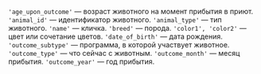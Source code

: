 `'age_upon_outcome'` — возраст животного на момент прибытия в приют.
`'animal_id'` — идентификатор животного.
`'animal_type'` — тип животного.
`'name'` — кличка.
`'breed'` — порода.
`'color1', 'color2'` — цвет или сочетание цветов.
`'date_of_birth'` — дата рождения.
`'outcome_subtype'` — программа, в которой участвует животное.
`'outcome_type'` — что сейчас с животным.
`'outcome_month'` — месяц прибытия.
`'outcome_year'` — год прибытия.